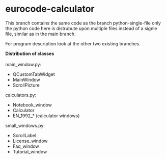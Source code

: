 # eurocode-calculator
This branch contains the same code as the branch python-single-file only the python code here is distrubute upon multiple files instead of a signle file, similar as in the main branch.

For program description look at the other two existing branches. 

**Distribution of classes**<br><br>
main_window.py:
- QCustomTabWidget
- MainWindow
- ScrollPicture

calculators.py:
- Notebook_window
- Calculator
- EN_1992_* (calculator windows)

small_windows.py:
- ScrollLabel
- License_window
- Faq_window
- Tutorial_window